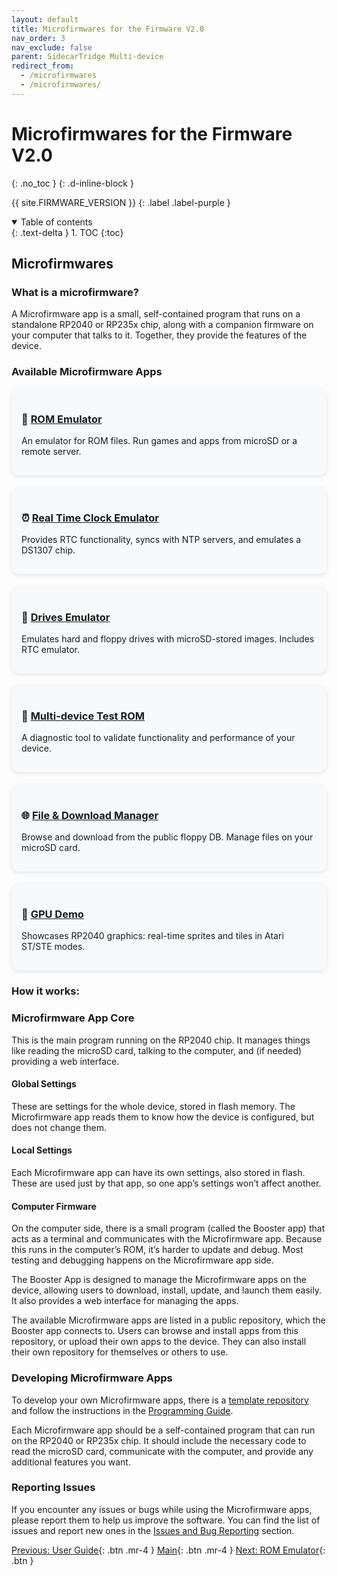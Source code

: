 ```yaml
---
layout: default
title: Microfirmwares for the Firmware V2.0 
nav_order: 3
nav_exclude: false
parent: SidecarTridge Multi-device
redirect_from:
  - /microfirmwares
  - /microfirmwares/
---
```


# Microfirmwares for the Firmware V2.0 
{: .no_toc }
{: .d-inline-block }

{{ site.FIRMWARE_VERSION }}
{: .label .label-purple }

<details open markdown="block">
  <summary>
    Table of contents
  </summary>
  {: .text-delta }
1. TOC
{:toc}
</details>

## Microfirmwares

### What is a microfirmware?

A Microfirmware app is a small, self-contained program that runs on a standalone RP2040 or RP235x chip, along with a companion firmware on your computer that talks to it. Together, they provide the features of the device.

### Available Microfirmware Apps

<div style="display: grid; grid-template-columns: repeat(auto-fit, minmax(280px, 1fr)); gap: 1.2rem; margin-top: 1rem;">

<div style="background:#f8f9fa; border-radius:12px; padding:1rem; box-shadow:0 2px 6px rgba(0,0,0,0.1);">
<h3>📀 <a href="/sidecartridge-multidevice/microfirmwares/rom_emulator/">ROM Emulator</a></h3>
<p>An emulator for ROM files. Run games and apps from microSD or a remote server.</p>
</div>

<div style="background:#f8f9fa; border-radius:12px; padding:1rem; box-shadow:0 2px 6px rgba(0,0,0,0.1);">
<h3>⏰ <a href="/sidecartridge-multidevice/microfirmwares/rtc_emulator/">Real Time Clock Emulator</a></h3>
<p>Provides RTC functionality, syncs with NTP servers, and emulates a DS1307 chip.</p>
</div>

<div style="background:#f8f9fa; border-radius:12px; padding:1rem; box-shadow:0 2px 6px rgba(0,0,0,0.1);">
<h3>💾 <a href="/sidecartridge-multidevice/microfirmwares/drives_emulator/">Drives Emulator</a></h3>
<p>Emulates hard and floppy drives with microSD-stored images. Includes RTC emulator.</p>
</div>

<div style="background:#f8f9fa; border-radius:12px; padding:1rem; box-shadow:0 2px 6px rgba(0,0,0,0.1);">
<h3>🧪 <a href="/sidecartridge-multidevice/microfirmwares/multidevice-test/">Multi-device Test ROM</a></h3>
<p>A diagnostic tool to validate functionality and performance of your device.</p>
</div>

<div style="background:#f8f9fa; border-radius:12px; padding:1rem; box-shadow:0 2px 6px rgba(0,0,0,0.1);">
<h3>🌐 <a href="/sidecartridge-multidevice/microfirmwares/browser/">File & Download Manager</a></h3>
<p>Browse and download from the public floppy DB. Manage files on your microSD card.</p>
</div>

<div style="background:#f8f9fa; border-radius:12px; padding:1rem; box-shadow:0 2px 6px rgba(0,0,0,0.1);">
<h3>🎨 <a href="/sidecartridge-multidevice/microfirmwares/gpu-demo/">GPU Demo</a></h3>
<p>Showcases RP2040 graphics: real-time sprites and tiles in Atari ST/STE modes.</p>
</div>

</div>

### How it works:

### Microfirmware App Core
This is the main program running on the RP2040 chip. It manages things like reading the microSD card, talking to the computer, and (if needed) providing a web interface.

#### Global Settings
These are settings for the whole device, stored in flash memory. The Microfirmware app reads them to know how the device is configured, but does not change them.

#### Local Settings
Each Microfirmware app can have its own settings, also stored in flash. These are used just by that app, so one app’s settings won’t affect another.

#### Computer Firmware
On the computer side, there is a small program (called the Booster app) that acts as a terminal and communicates with the Microfirmware app. Because this runs in the computer’s ROM, it’s harder to update and debug. Most testing and debugging happens on the Microfirmware app side.

The Booster App is designed to manage the Microfirmware apps on the device, allowing users to download, install, update, and launch them easily. It also provides a web interface for managing the apps.

The available Microfirmware apps are listed in a public repository, which the Booster app connects to. Users can browse and install apps from this repository, or upload their own apps to the device. They can also install their own repository for themselves or others to use.

### Developing Microfirmware Apps

To develop your own Microfirmware apps, there is a  [template repository](https://github.com/sidecartridge/md-microfirmware-template) and follow the instructions in the [Programming Guide](/sidecartridge-multidevice/programming/).

Each Microfirmware app should be a self-contained program that can run on the RP2040 or RP235x chip. It should include the necessary code to read the microSD card, communicate with the computer, and provide any additional features you want. 

### Reporting Issues

If you encounter any issues or bugs while using the Microfirmware apps, please report them to help us improve the software. You can find the list of issues and report new ones in the [Issues and Bug Reporting](/sidecartridge-multidevice/issues/) section.


[Previous: User Guide](/sidecartridge-multidevice/userguide_v2/){: .btn .mr-4 }
[Main](/sidecartridge-multidevice/){: .btn .mr-4 }
[Next: ROM Emulator](/sidecartridge-multidevice/microfirmwares/rom_emulator/){: .btn }